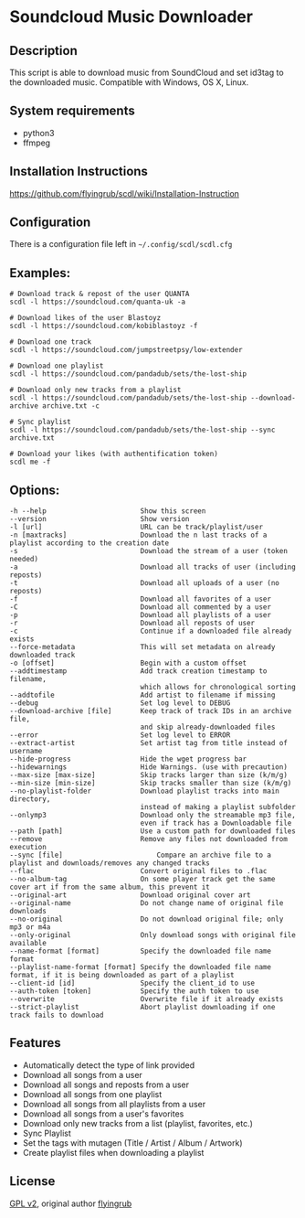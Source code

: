 # Soundcloud Music Downloader
## Description

This script is able to download music from SoundCloud and set id3tag to the downloaded music.
Compatible with Windows, OS X, Linux.


## System requirements

* python3
* ffmpeg

## Installation Instructions
https://github.com/flyingrub/scdl/wiki/Installation-Instruction

## Configuration
There is a configuration file left in `~/.config/scdl/scdl.cfg`

## Examples:
```
# Download track & repost of the user QUANTA
scdl -l https://soundcloud.com/quanta-uk -a

# Download likes of the user Blastoyz
scdl -l https://soundcloud.com/kobiblastoyz -f

# Download one track
scdl -l https://soundcloud.com/jumpstreetpsy/low-extender

# Download one playlist
scdl -l https://soundcloud.com/pandadub/sets/the-lost-ship

# Download only new tracks from a playlist
scdl -l https://soundcloud.com/pandadub/sets/the-lost-ship --download-archive archive.txt -c

# Sync playlist
scdl -l https://soundcloud.com/pandadub/sets/the-lost-ship --sync archive.txt

# Download your likes (with authentification token)
scdl me -f
```

## Options:
```
-h --help                       Show this screen
--version                       Show version
-l [url]                        URL can be track/playlist/user
-n [maxtracks]                  Download the n last tracks of a playlist according to the creation date
-s                              Download the stream of a user (token needed)
-a                              Download all tracks of user (including reposts)
-t                              Download all uploads of a user (no reposts)
-f                              Download all favorites of a user
-C                              Download all commented by a user
-p                              Download all playlists of a user
-r                              Download all reposts of user
-c                              Continue if a downloaded file already exists
--force-metadata                This will set metadata on already downloaded track
-o [offset]                     Begin with a custom offset
--addtimestamp                  Add track creation timestamp to filename,
                                which allows for chronological sorting
--addtofile                     Add artist to filename if missing
--debug                         Set log level to DEBUG
--download-archive [file]       Keep track of track IDs in an archive file,
                                and skip already-downloaded files
--error                         Set log level to ERROR
--extract-artist                Set artist tag from title instead of username
--hide-progress                 Hide the wget progress bar
--hidewarnings                  Hide Warnings. (use with precaution)
--max-size [max-size]           Skip tracks larger than size (k/m/g)
--min-size [min-size]           Skip tracks smaller than size (k/m/g)
--no-playlist-folder            Download playlist tracks into main directory,
                                instead of making a playlist subfolder
--onlymp3                       Download only the streamable mp3 file,
                                even if track has a Downloadable file
--path [path]                   Use a custom path for downloaded files
--remove                        Remove any files not downloaded from execution
--sync [file]	                	Compare an archive file to a playlist and downloads/removes any changed tracks
--flac                          Convert original files to .flac
--no-album-tag                  On some player track get the same cover art if from the same album, this prevent it
--original-art                  Download original cover art
--original-name                 Do not change name of original file downloads
--no-original                   Do not download original file; only mp3 or m4a
--only-original                 Only download songs with original file available
--name-format [format]          Specify the downloaded file name format
--playlist-name-format [format] Specify the downloaded file name format, if it is being downloaded as part of a playlist
--client-id [id]                Specify the client_id to use
--auth-token [token]            Specify the auth token to use
--overwrite                     Overwrite file if it already exists
--strict-playlist               Abort playlist downloading if one track fails to download
```


## Features
* Automatically detect the type of link provided
* Download all songs from a user
* Download all songs and reposts from a user
* Download all songs from one playlist
* Download all songs from all playlists from a user
* Download all songs from a user's favorites
* Download only new tracks from a list (playlist, favorites, etc.)
* Sync Playlist
* Set the tags with mutagen (Title / Artist / Album / Artwork)
* Create playlist files when downloading a playlist


## License

[GPL v2](https://www.gnu.org/licenses/gpl-2.0.txt), original author [flyingrub](https://github.com/flyingrub)
